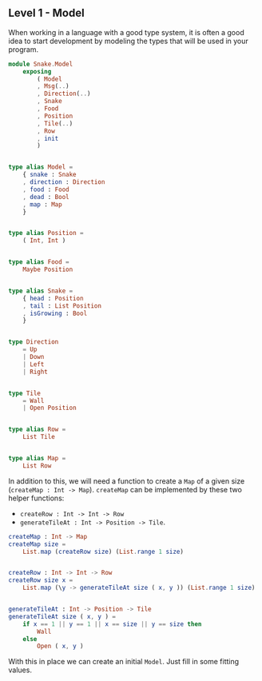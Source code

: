 ## Level 1 - Model

When working in a language with a good type system, it is often a good idea to start development by modeling the types that will be used in your program.

```elm
module Snake.Model
    exposing
        ( Model
        , Msg(..)
        , Direction(..)
        , Snake
        , Food
        , Position
        , Tile(..)
        , Row
        , init
        )


type alias Model =
    { snake : Snake
    , direction : Direction
    , food : Food
    , dead : Bool
    , map : Map
    }


type alias Position =
    ( Int, Int )


type alias Food =
    Maybe Position


type alias Snake =
    { head : Position
    , tail : List Position
    , isGrowing : Bool
    }


type Direction
    = Up
    | Down
    | Left
    | Right


type Tile
    = Wall
    | Open Position


type alias Row =
    List Tile


type alias Map =
    List Row
```


In addition to this, we will need a function to create a `Map` of a given size (`createMap : Int -> Map`).
`createMap` can be implemented by these two helper functions:
* `createRow : Int -> Int -> Row`
* `generateTileAt : Int -> Position -> Tile`.


```elm
createMap : Int -> Map
createMap size =
    List.map (createRow size) (List.range 1 size)


createRow : Int -> Int -> Row
createRow size x =
    List.map (\y -> generateTileAt size ( x, y )) (List.range 1 size)


generateTileAt : Int -> Position -> Tile
generateTileAt size ( x, y ) =
    if x == 1 || y == 1 || x == size || y == size then
        Wall
    else
        Open ( x, y )
```

With this in place we can create an initial `Model`.
Just fill in some fitting values.

